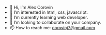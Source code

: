 - 👋 Hi, I’m Alex Corovin
- 👀 I’m interested in html, css, javascript.
- 🌱 I’m currently learning web developer.
- 💞️ I’m looking to collaborate on your company.
- 📫 How to reach me: corovinj7@gmail.com

<!---
AlexCorovin/AlexCorovin is a ✨ special ✨ repository because its `README.md` (this file) appears on your GitHub profile.
You can click the Preview link to take a look at your changes.
--->

